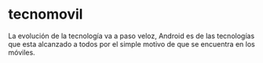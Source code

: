 tecnomovil
==========

La evolución de la tecnología va a paso veloz, Android es de las tecnologías que esta alcanzado a todos por el simple motivo de que se encuentra en los móviles.
